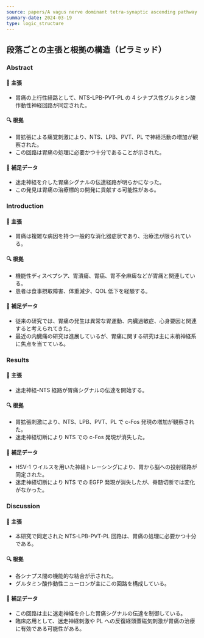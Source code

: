 ```yaml
---
source: papers/A vagus nerve dominant tetra-synaptic ascending pathway for gastric pain processing - Nature Communications.md
summary-date: 2024-03-19
type: logic_structure
---
```


## 段落ごとの主張と根拠の構造（ピラミッド）

### Abstract

#### 🧠 主張

- 胃痛の上行性経路として、NTS-LPB-PVT-PL の 4 シナプス性グルタミン酸作動性神経回路が同定された。

#### 🔍 根拠

- 胃拡張による痛覚刺激により、NTS、LPB、PVT、PL で神経活動の増加が観察された。
- この回路は胃痛の処理に必要かつ十分であることが示された。

#### 🧩 補足データ

- 迷走神経を介した胃痛シグナルの伝達経路が明らかになった。
- この発見は胃痛の治療標的の開発に貢献する可能性がある。

### Introduction

#### 🧠 主張

- 胃痛は複雑な病因を持つ一般的な消化器症状であり、治療法が限られている。

#### 🔍 根拠

- 機能性ディスペプシア、胃潰瘍、胃癌、胃不全麻痺などが胃痛と関連している。
- 患者は食事摂取障害、体重減少、QOL 低下を経験する。

#### 🧩 補足データ

- 従来の研究では、胃痛の発生は異常な胃運動、内臓過敏症、心身要因と関連すると考えられてきた。
- 最近の内臓痛の研究は進展しているが、胃痛に関する研究は主に末梢神経系に焦点を当てている。

### Results

#### 🧠 主張

- 迷走神経-NTS 経路が胃痛シグナルの伝達を開始する。

#### 🔍 根拠

- 胃拡張刺激により、NTS、LPB、PVT、PL で c-Fos 発現の増加が観察された。
- 迷走神経切断により NTS での c-Fos 発現が消失した。

#### 🧩 補足データ

- HSV-1 ウイルスを用いた神経トレーシングにより、胃から脳への投射経路が同定された。
- 迷走神経切断により NTS での EGFP 発現が消失したが、脊髄切断では変化がなかった。

### Discussion

#### 🧠 主張

- 本研究で同定された NTS-LPB-PVT-PL 回路は、胃痛の処理に必要かつ十分である。

#### 🔍 根拠

- 各シナプス間の機能的な結合が示された。
- グルタミン酸作動性ニューロンが主にこの回路を構成している。

#### 🧩 補足データ

- この回路は主に迷走神経を介した胃痛シグナルの伝達を制御している。
- 臨床応用として、迷走神経刺激や PL への反復経頭蓋磁気刺激が胃痛の治療に有効である可能性がある。
